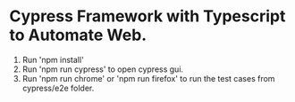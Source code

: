 # Cypress Framework with Typescript to Automate Web.

1. Run 'npm install'
2. Run 'npm run cypress' to open cypress gui.
3. Run 'npm run chrome' or 'npm run firefox' to run the test cases from cypress/e2e folder.
